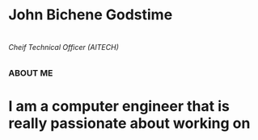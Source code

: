<h1>John Bichene Godstime<h1>
<h6>Cheif Technical Officer (AITECH)</h6>
 


### ABOUT ME
<html>
 

 <h1> I am a computer engineer that is really passionate about working on </h1>
</html>
<!--
**jbichene95/jbichene95** is a ✨ _special_ ✨ repository because its `README.md` (this file) appears on your GitHub profile.

Here are some ideas to get you started:

- 🔭 I’m currently working on ...
- 🌱 I’m currently learning ...
- 👯 I’m looking to collaborate on ...
- 🤔 I’m looking for help with ...
- 💬 Ask me about ...
- 📫 How to reach me: ...
- 😄 Pronouns: ...
- ⚡ Fun fact: ...
-->
